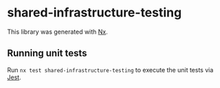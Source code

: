 # shared-infrastructure-testing

This library was generated with [Nx](https://nx.dev).

## Running unit tests

Run `nx test shared-infrastructure-testing` to execute the unit tests via [Jest](https://jestjs.io).
